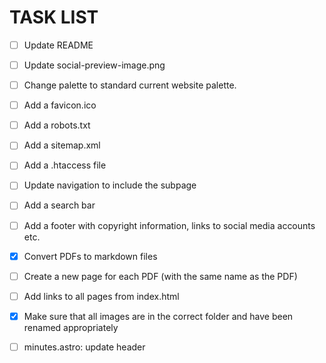 # TASK LIST

- [ ] Update README
- [ ] Update social-preview-image.png
- [ ] Change palette to standard current website palette.
- [ ] Add a favicon.ico
- [ ] Add a robots.txt
- [ ] Add a sitemap.xml
- [ ] Add a .htaccess file
- [ ] Update navigation to include the subpage
- [ ] Add a search bar
- [ ] Add a footer with copyright information, links to social media accounts etc.

- [x] Convert PDFs to markdown files
- [ ] Create a new page for each PDF (with the same name as the PDF)
- [ ] Add links to all pages from index.html
- [x] Make sure that all images are in the correct folder and have been renamed appropriately
- [ ] minutes.astro: update header
